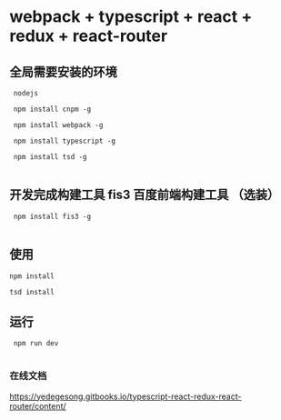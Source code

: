 # webpack + typescript + react + redux + react-router

## 全局需要安装的环境

```
 nodejs
 
 npm install cnpm -g

 npm install webpack -g

 npm install typescript -g

 npm install tsd -g
 
```
## 开发完成构建工具 fis3 百度前端构建工具 （选装）

```
 npm install fis3 -g
 
```
## 使用

```
npm install 

tsd install 

```

## 运行 

```
 npm run dev 
 
```


### 在线文档

https://yedegesong.gitbooks.io/typescript-react-redux-react-router/content/

